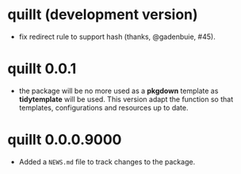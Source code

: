 # quillt (development version)

- fix redirect rule to support hash (thanks, @gadenbuie, #45).

# quillt 0.0.1

* the package will be no more used as a **pkgdown** template as **tidytemplate** will be used. This version adapt the function so that templates, configurations and resources up to date.

# quillt 0.0.0.9000

* Added a `NEWS.md` file to track changes to the package.
